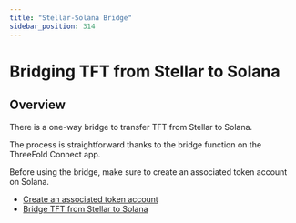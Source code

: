 ```yaml
---
title: "Stellar-Solana Bridge"
sidebar_position: 314
---
```


# Bridging TFT from Stellar to Solana

## Overview

There is a one-way bridge to transfer TFT from Stellar to Solana.

The process is straightforward thanks to the bridge function on the ThreeFold Connect app.

Before using the bridge, make sure to create an associated token account on Solana.

- [Create an associated token account](./stellar_solana_ata.md)
- [Bridge TFT from Stellar to Solana](./stellar_solana_how.md)